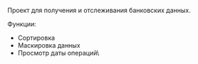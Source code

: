 Проект для получения и отслеживания банковских данных.

Функции:
- Сортировка 
- Маскировка данных
- Просмотр даты операций\
